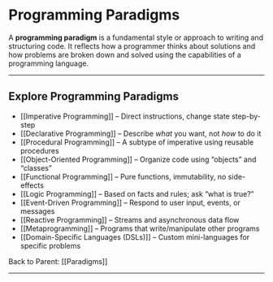 
# Programming Paradigms

 A **programming paradigm** is a fundamental style or approach to writing and structuring code. It reflects how a programmer thinks about solutions and how problems are broken down and solved using the capabilities of a programming language.

---

## Explore Programming Paradigms

- [[Imperative Programming]] – Direct instructions, change state step-by-step  
- [[Declarative Programming]] – Describe *what* you want, not *how* to do it  
- [[Procedural Programming]] – A subtype of imperative using reusable procedures  
- [[Object-Oriented Programming]] – Organize code using “objects” and “classes”  
- [[Functional Programming]] – Pure functions, immutability, no side-effects  
- [[Logic Programming]] – Based on facts and rules; ask “what is true?”  
- [[Event-Driven Programming]] – Respond to user input, events, or messages  
- [[Reactive Programming]] – Streams and asynchronous data flow  
- [[Metaprogramming]] – Programs that write/manipulate other programs  
- [[Domain-Specific Languages (DSLs)]] – Custom mini-languages for specific problems  


Back to Parent: [[Paradigms]]

---
